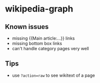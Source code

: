 # wikipedia-graph

## Known issues
- missing {{Main article:...}} links
- missing bottom box links
- can't handle category pages very well

## Tips
- use `?action=raw` to see wikitext of a page
